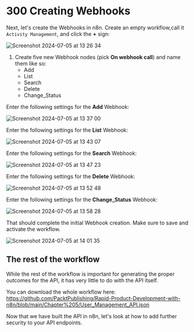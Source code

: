 # 300 Creating Webhooks

Next, let's create the Webhooks in n8n. Create an empty workflow,call it ```Activity Management```, and click the **+** sign:

![Screenshot 2024-07-05 at 13 26 34](https://github.com/vanHeemstraSystems/noteplan-n8n/assets/1499433/68f0d37d-e84b-45c7-8d89-11f76284abd0)

1) Create five new Webhook nodes (pick **On webhook call**) and name them like so:
   - Add
   - List
   - Search
   - Delete
   - Change_Status
  
Enter the following settings for the **Add** Webhook:

![Screenshot 2024-07-05 at 13 37 00](https://github.com/vanHeemstraSystems/noteplan-n8n/assets/1499433/2d6ea43b-24d3-4614-bd3a-34836a1e78fd)

Enter the following settings for the **List** Webhook:

![Screenshot 2024-07-05 at 13 43 07](https://github.com/vanHeemstraSystems/noteplan-n8n/assets/1499433/a2662d9f-8fe0-4653-8496-d97da2c6828a)

Enter the following settings for the **Search** Webhook:

![Screenshot 2024-07-05 at 13 47 23](https://github.com/vanHeemstraSystems/noteplan-n8n/assets/1499433/150d8056-65db-4215-b988-6003de0172e7)

Enter the following settings for the **Delete** Webhook:

![Screenshot 2024-07-05 at 13 52 48](https://github.com/vanHeemstraSystems/noteplan-n8n/assets/1499433/4b4cfb4f-9a88-4281-b8df-f4b534890c5d)

Enter the following settings for the **Change_Status** Webhook:

![Screenshot 2024-07-05 at 13 58 28](https://github.com/vanHeemstraSystems/noteplan-n8n/assets/1499433/912c7807-ec0a-4f03-b554-d46fbde25a98)

That should complete the initial Webhook creation. Make sure to save and activate the workflow.

![Screenshot 2024-07-05 at 14 01 35](https://github.com/vanHeemstraSystems/noteplan-n8n/assets/1499433/c2f0634e-9c30-4316-9ff7-6a0d4e0b7252)

## The rest of the workflow
While the rest of the workflow is important for generating the proper outcomes for the API, it has very little to do with the API itself.

You can download the whole workflow here: https://github.com/PacktPublishing/Rapid-Product-Development-with-n8n/blob/main/Chapter%205/User_Management_API.json

Now that we have built the API in n8n, let's look at how to add further security to your API endpoints.
